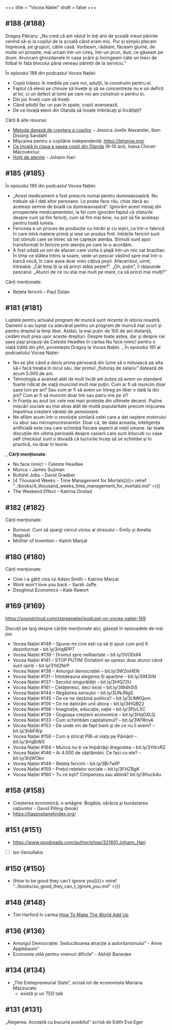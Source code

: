 +++
title = "Vocea Natiei"
draft = false
+++

## #188 {#188}

Dragoș Pătraru: „Nu cred că am văzut în toți anii de școală vreun părinte venind
să-și ia copilul de la școală când eram mic. Pur și simplu plecam împreună, pe
grupuri, către casă. Vorbeam, râdeam, făceam glume, de multe ori proaste, mai
urcam într-un cireș, într-un prun, dud, ce găseam pe drum. Aruncam ghiozdanele
în casa scării și încingeam câte un meci de fotbal în fața blocului până veneau
părinții de la serviciu.”

În episodul 188 din podcastul Vocea Nației:

-   Copiii trăiesc în mediile pe care noi, adulții, le construim pentru ei.
-   Faptul că elevii se chinuie să învețe și să se concentreze nu e un deficit al lor, ci un defect al lumii pe care noi am construit-o pentru ei.
-   Din joc înveți cum să înveți.
-   Când adulții fac un pas în spate, copiii avansează.
-   De ce învață elevii din Olanda să înoate îmbrăcați și încălțați?

Cărți &amp; alte resurse:

-   [Metoda daneză de creștere a copiilor](https://www.goodreads.com/book/show/28815322-the-danish-way-of-parenting) – Jessica Joelle Alexander, Iben Dissing Sandahl
-   Mișcarea pentru o copilărie independentă: <https://letgrow.org/>
-   [Ce învață în clasa a șasea copiii din Olanda](https://www.printesaurbana.ro/2023/05/ce-invata-in-clasa-a-sasea-copiii-din-olanda-9-10-ani.html) (9-10 ani), Ioana Chicet-Macoveiciuc
-   [Hoții de atenție](https://www.goodreads.com/en/book/show/57933306) – Johann Hari


## #185 {#185}

În episodul 185 din podcastul Vocea Nației:

-   „Acest medicament a fost prescris numai pentru dumneavoastră. Nu trebuie să-l dați altor persoane. Le poate face rău, chiar dacă au aceleași semne de boală ca dumneavoastră”. Ignorăm acest mesaj din prospectele medicamentelor, la fel cum ignorăm faptul că sfaturile despre cum să fim fericiți, cum să fim mai bine, nu pot să fie aceleași pentru toată lumea.
-   Fericirea e un proces de producție cu intrări și cu ieșiri, ca într-o fabrică în care intră materie primă și iese un produs finit. Intrările fericirii sunt toți stimulii care se întrec să ne capteze atenția. Stimulii sunt apoi transformați în fericire prin atenția pe care le-o acordăm.
-   A fost odată un om de afaceri care vizita o plajă într-un mic sat brazilian. În timp ce stătea întins la soare, vede un pescar vâslind spre mal într-o barcă mică, în care avea doar vreo câțiva pești. Afaceristul, uimit, întreabă: „Cât timp îți ia să prinzi atâta pește?”. „Oh, puțin”, îi răspunde pescarul. „Atunci de ce nu stai mai mult pe mare, ca să prinzi mai mulți?”

Cărți menționate:

-   Rețeta fericirii – Paul Dolan


## #181 {#181}

Luptele pentru actualul program de muncă sunt recente în istoria noastră.
Oamenii s-au luptat cu adevărat pentru un program de muncă mai scurt și pentru
dreptul la timp liber. Astăzi, la mai puțin de 100 de ani distanță, cedăm mult
prea ușor aceste drepturi. Despre toate astea, dar și despre cei șase pași
propuși de Celeste Headlee în cartea Nu face nimic! pentru o viață trăită din
plin, povestește Dragoș la Vocea Nației. <span class="underline">_</span> În episodul 181 al podcastului Vocea
Nației:

-   Nu se știe când a decis prima persoană din lume să o mituiască pe alta să-i
    facă treaba în locul său, dar primul „fluturaș de salariu” datează de acum
    5.000 de ani.
-   Tehnologia a avansat atât de mult încât am putea să avem un standard foarte
    ridicat de viață muncind mult mai puțin. Cum ar fi să muncim doar șase luni pe
    an? Sau cum ar fi să avem un întreg an liber o dată la doi ani? Cum ar fi să
    muncim doar trei sau patru ore pe zi?
-   În Franța au avut loc cele mai mari proteste din ultimele decenii. Puține
    mișcări sociale au mai atras atât de multă popularitate precum mișcarea
    împotriva creșterii vârstei de pensionare.
-   Ne aflăm acum într-o revoluție similară celei care a dat naștere motorului cu
    abur sau microprocesoarelor. Doar că, de data aceasta, inteligența artificială
    este cea care schimbă fiecare aspect al vieții umane. Iar toate discuțiile din
    ultima perioadă despre casierii care sunt înlocuiți cu case self checkout sunt
    o dovadă că lucrurile încep să se schimbe și în practică, nu doar în teorie.

<span class="underline">_</span>
**Cărți menționate**:

-   Nu face nimic! – Celeste Headlee
-   Munca – James Suzman
-   Bullshit Jobs – David Graeber
-   [4 Thousand Weeks - Time Management for Mortals]({{< relref "../books/4_thousand_weeks_time_management_for_mortals.md" >}})
-   The Weekend Effect – Katrina Onstad


## #182 {#182}

Cărți menționate:

-   Burnout. Cum să spargi cercul vicios al stresului – Emily și Amelia Nagoski
-   Mother of Invention – Katrin Marçal


## #180 {#180}

Cărți menționate:

-   Cine i-a gătit cina lui Adam Smith – Katrine Marçal
-   Work won’t love you back – Sarah Jaffe
-   Doughnut Economics – Kate Rawort


## #169 {#169}

<https://soundcloud.com/stareanatiei/podcast-vn-vocea-natiei-169>

Discuții pe larg despre cărțile menționate aici, găsești în episoadele de mai jos:

-   Vocea Nației #148
    – Spune-mi cine ești ca să-ți spun cum poți fi dezinformat – bit.ly/3Hq8PPT
-   Vocea Nației #138
    – Drumul spre nelibertate – bit.ly/3VODdI4
-   Vocea Nației #141
    – STOP PUTIN! Dictatorii se opresc doar atunci când sunt opriți – bit.ly/3Yd2NrP
-   Vocea Nației #136
    – Amurgul democrației – bit.ly/3W2mHEN
-   Vocea Nației #131
    – Întotdeauna alegerea îți aparține – bit.ly/3iM3IiN
-   Vocea Nației #137
    – Secolul singurătății – bit.ly/3hfQ72U
-   Vocea Nației #161
    – Cetățenesc, deci exist – bit.ly/3W4h5t5
-   Vocea Nației #144
    – Regăsirea sensului – bit.ly/3UNJNgS
-   Vocea Nației #145
    – De ce ne dezbină politica? – bit.ly/3UMKQxm
-   Vocea Nației #156
    – Ce ne datorăm unii altora – bit.ly/3iHQB22
-   Vocea Nației #166
    – Imaginație, educație, nație – bit.ly/3PjvL5C
-   Vocea Nației #139
    – Gogoașa creșterii economice – bit.ly/3HqGXLQ
-   Vocea Nației #133
    – Cum schimbăm capitalismul? – bit.ly/3W18nvA
-   Vocea Nației #153
    – De unde vin de fapt banii și de ce nu îi avem? – bit.ly/3hbF8rp
-   Vocea Nației #158
    – Cum a stricat PIB-ul viața pe Pământ – bit.ly/3HqBiW0
-   Vocea Nației #164
    – Munca nu-ți va împărtăși dragostea – bit.ly/3YdrxR2
-   Vocea Nației #146
    – Ai 4.000 de săptămâni. Ce faci cu ele? – bit.ly/3hjWOkn
-   Vocea Nației #149
    – Rețeta fericirii – bit.ly/3Br7wfP
-   Vocea Nației #159
    – Prețul rețelelor sociale – bit.ly/3FHZBgK
-   Vocea Nației #160
    – Tu ce ești? Cimpanzeu sau albină? bit.ly/3Hucb4u


## #158 {#158}

-   Creșterea economică, o amăgire. Bogăția, sărăcia și bunăstarea națiunilor - David Pilling (book)
-   <https://happyplanetindex.org/>


## #151 {#151}

-   <https://www.goodreads.com/author/show/321601.Johann_Hari>
-   [ ] Ian Varoufakis


## #150 {#150}

-   [How to be good they can't ignore you]({{< relref "../books/so_good_they_can_t_ignore_you.md" >}})


## #148 {#148}

-   Tim Harford în cartea [How To Make The World Add Up](https://www.goodreads.com/book/show/54564213-how-to-make-the-world-add-up)


## #136 {#136}

-   Amurgul Democrației. Seducătoarea atracție a autoritarismului” - Anne Applebaum”
-   Economie utilă pentru vremuri dificile” - Abhijit Banerjee


## #134 {#134}

-   „The Entrepreneurial State”, scrisă tot de economista Mariana Mazzucato
    -   există și un TED talk


## #131 {#131}

„Alegerea. Acceptă cu bucurie posibilul” scrisă de Edith Eva Eger
